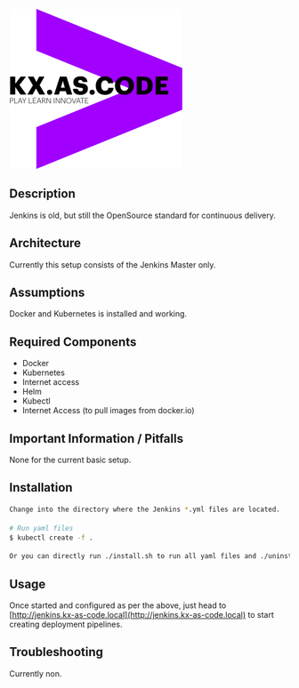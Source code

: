 !["kx.as.code_logo"](../../../kxascode_logo_black_small.png "kx.as.code_logo")

## Description

Jenkins is old, but still the OpenSource standard for continuous delivery.

## Architecture

Currently this setup consists of the Jenkins Master only.

## Assumptions
Docker and Kubernetes is installed and working.

## Required Components

- Docker
- Kubernetes
- Internet access
- Helm
- Kubectl
- Internet Access (to pull images from docker.io)

## Important Information / Pitfalls

None for the current basic setup.

## Installation

```bash
Change into the directory where the Jenkins *.yml files are located.

# Run yaml files
$ kubectl create -f .

Or you can directly run ./install.sh to run all yaml files and ./uninstall.sh to delete all kubernetes objects created
```

## Usage

Once started and configured as per the above, just head to [http://jenkins.kx-as-code.local](http://jenkins.kx-as-code.local) to start creating deployment pipelines.

## Troubleshooting

Currently non.
